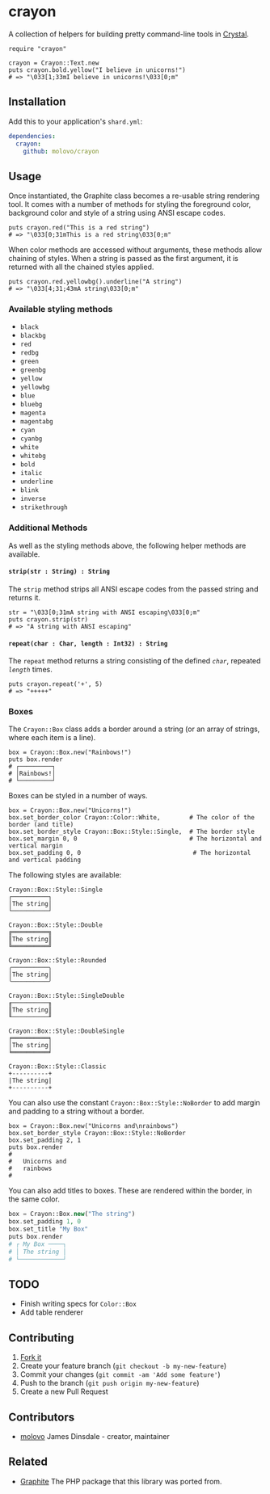 # crayon

A collection of helpers for building pretty command-line tools in [Crystal](http://crystal-lang.org).

```crystal
require "crayon"

crayon = Crayon::Text.new
puts crayon.bold.yellow("I believe in unicorns!")
# => "\033[1;33mI believe in unicorns!\033[0;m"
```

## Installation

Add this to your application's `shard.yml`:

```yaml
dependencies:
  crayon:
    github: molovo/crayon
```

## Usage

Once instantiated, the Graphite class becomes a re-usable string rendering tool. It comes with a number of methods for styling the foreground color, background color and style of a string using ANSI escape codes.

```crystal
puts crayon.red("This is a red string")
# => "\033[0;31mThis is a red string\033[0;m"
```

When color methods are accessed without arguments, these methods allow chaining of styles. When a string is passed as the first argument, it is returned with all the chained styles applied.

```crystal
puts crayon.red.yellowbg().underline("A string")
# => "\033[4;31;43mA string\033[0;m"
```

### Available styling methods

* `black`
* `blackbg`
* `red`
* `redbg`
* `green`
* `greenbg`
* `yellow`
* `yellowbg`
* `blue`
* `bluebg`
* `magenta`
* `magentabg`
* `cyan`
* `cyanbg`
* `white`
* `whitebg`
* `bold`
* `italic`
* `underline`
* `blink`
* `inverse`
* `strikethrough`

### Additional Methods

As well as the styling methods above, the following helper methods are available.

#### `strip(str : String) : String`

The `strip` method strips all ANSI escape codes from the passed string and returns it.

```crystal
str = "\033[0;31mA string with ANSI escaping\033[0;m"
puts crayon.strip(str)
# => "A string with ANSI escaping"
```

#### `repeat(char : Char, length : Int32) : String`

The `repeat` method returns a string consisting of the defined *`char`*, repeated *`length`* times.

```crystal
puts crayon.repeat('+', 5)
# => "+++++"
```

### Boxes

The `Crayon::Box` class adds a border around a string (or an array of strings, where each item is a line).

```crystal
box = Crayon::Box.new("Rainbows!")
puts box.render
# ┌─────────┐
# │Rainbows!│
# └─────────┘
```

Boxes can be styled in a number of ways.

```crystal
box = Crayon::Box.new("Unicorns!")
box.set_border_color Crayon::Color::White,        # The color of the border (and title)
box.set_border_style Crayon::Box::Style::Single,  # The border style
box.set_margin 0, 0                               # The horizontal and vertical margin
box.set_padding 0, 0                               # The horizontal and vertical padding
```

The following styles are available:

```
Crayon::Box::Style::Single
┌──────────┐
│The string│
└──────────┘

Crayon::Box::Style::Double
╔══════════╗
║The string║
╚══════════╝

Crayon::Box::Style::Rounded
╭──────────╮
│The string│
╰──────────╯

Crayon::Box::Style::SingleDouble
╓──────────╖
║The string║
╙──────────╜

Crayon::Box::Style::DoubleSingle
╒══════════╕
│The string│
╘══════════╛

Crayon::Box::Style::Classic
+----------+
|The string|
+----------+
```

You can also use the constant `Crayon::Box::Style::NoBorder` to add margin and padding to a string without a border.

```crystal
box = Crayon::Box.new("Unicorns and\nrainbows")
box.set_border_style Crayon::Box::Style::NoBorder
box.set_padding 2, 1
puts box.render
#
#   Unicorns and
#   rainbows
#
```

You can also add titles to boxes. These are rendered within the border, in the same color.

```php
box = Crayon::Box.new("The string")
box.set_padding 1, 0
box.set_title "My Box"
puts box.render
# ┌ My Box ────┐
# │ The string │
# └────────────┘
```

## TODO

- Finish writing specs for `Color::Box`
- Add table renderer

## Contributing

1. [Fork it](https://github.com/molovo/crayon/fork)
2. Create your feature branch (`git checkout -b my-new-feature`)
3. Commit your changes (`git commit -am 'Add some feature'`)
4. Push to the branch (`git push origin my-new-feature`)
5. Create a new Pull Request

## Contributors

- [molovo](https://github.com/molovo) James Dinsdale - creator, maintainer

## Related

- [Graphite](https://github.com/molovo/graphite) The PHP package that this library was ported from.
